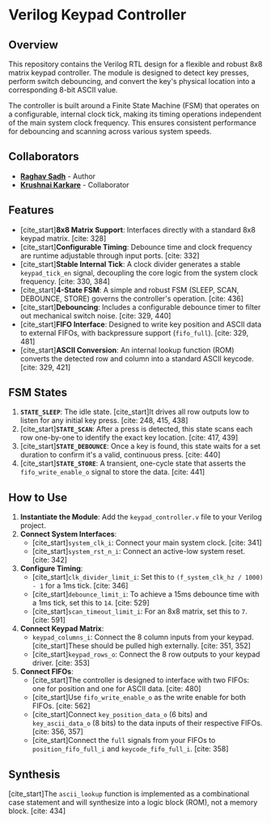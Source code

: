 # Verilog Keypad Controller

## Overview

This repository contains the Verilog RTL design for a flexible and robust 8x8 matrix keypad controller. The module is designed to detect key presses, perform switch debouncing, and convert the key's physical location into a corresponding 8-bit ASCII value.

The controller is built around a Finite State Machine (FSM) that operates on a configurable, internal clock tick, making its timing operations independent of the main system clock frequency. This ensures consistent performance for debouncing and scanning across various system speeds.

## Collaborators

* **[Raghav Sadh](https://github.com/Raghav1034)** - Author
* **[Krushnai Karkare](https://github.com/KNKarkare)** - Collaborator

## Features

-   [cite_start]**8x8 Matrix Support**: Interfaces directly with a standard 8x8 keypad matrix. [cite: 328]
-   [cite_start]**Configurable Timing**: Debounce time and clock frequency are runtime adjustable through input ports. [cite: 332]
-   [cite_start]**Stable Internal Tick**: A clock divider generates a stable `keypad_tick_en` signal, decoupling the core logic from the system clock frequency. [cite: 330, 384]
-   [cite_start]**4-State FSM**: A simple and robust FSM (SLEEP, SCAN, DEBOUNCE, STORE) governs the controller's operation. [cite: 436]
-   [cite_start]**Debouncing**: Includes a configurable debounce timer to filter out mechanical switch noise. [cite: 329, 440]
-   [cite_start]**FIFO Interface**: Designed to write key position and ASCII data to external FIFOs, with backpressure support (`fifo_full`). [cite: 329, 481]
-   [cite_start]**ASCII Conversion**: An internal lookup function (ROM) converts the detected row and column into a standard ASCII keycode. [cite: 329, 421]

## FSM States

1.  **`STATE_SLEEP`**: The idle state. [cite_start]It drives all row outputs low to listen for any initial key press. [cite: 248, 415, 438]
2.  [cite_start]**`STATE_SCAN`**: After a press is detected, this state scans each row one-by-one to identify the exact key location. [cite: 417, 439]
3.  [cite_start]**`STATE_DEBOUNCE`**: Once a key is found, this state waits for a set duration to confirm it's a valid, continuous press. [cite: 440]
4.  [cite_start]**`STATE_STORE`**: A transient, one-cycle state that asserts the `fifo_write_enable_o` signal to store the data. [cite: 441]

## How to Use

1.  **Instantiate the Module**: Add the `keypad_controller.v` file to your Verilog project.
2.  **Connect System Interfaces**:
    * [cite_start]`system_clk_i`: Connect your main system clock. [cite: 341]
    * [cite_start]`system_rst_n_i`: Connect an active-low system reset. [cite: 342]
3.  **Configure Timing**:
    * [cite_start]`clk_divider_limit_i`: Set this to `(f_system_clk_hz / 1000) - 1` for a 1ms tick. [cite: 346]
    * [cite_start]`debounce_limit_i`: To achieve a 15ms debounce time with a 1ms tick, set this to `14`. [cite: 529]
    * [cite_start]`scan_timeout_limit_i`: For an 8x8 matrix, set this to `7`. [cite: 591]
4.  **Connect Keypad Matrix**:
    * `keypad_columns_i`: Connect the 8 column inputs from your keypad. [cite_start]These should be pulled high externally. [cite: 351, 352]
    * [cite_start]`keypad_rows_o`: Connect the 8 row outputs to your keypad driver. [cite: 353]
5.  **Connect FIFOs**:
    * [cite_start]The controller is designed to interface with two FIFOs: one for position and one for ASCII data. [cite: 480]
    * [cite_start]Use `fifo_write_enable_o` as the write enable for both FIFOs. [cite: 562]
    * [cite_start]Connect `key_position_data_o` (6 bits) and `key_ascii_data_o` (8 bits) to the data inputs of their respective FIFOs. [cite: 356, 357]
    * [cite_start]Connect the `full` signals from your FIFOs to `position_fifo_full_i` and `keycode_fifo_full_i`. [cite: 358]

## Synthesis

[cite_start]The `ascii_lookup` function is implemented as a combinational case statement and will synthesize into a logic block (ROM), not a memory block. [cite: 434]